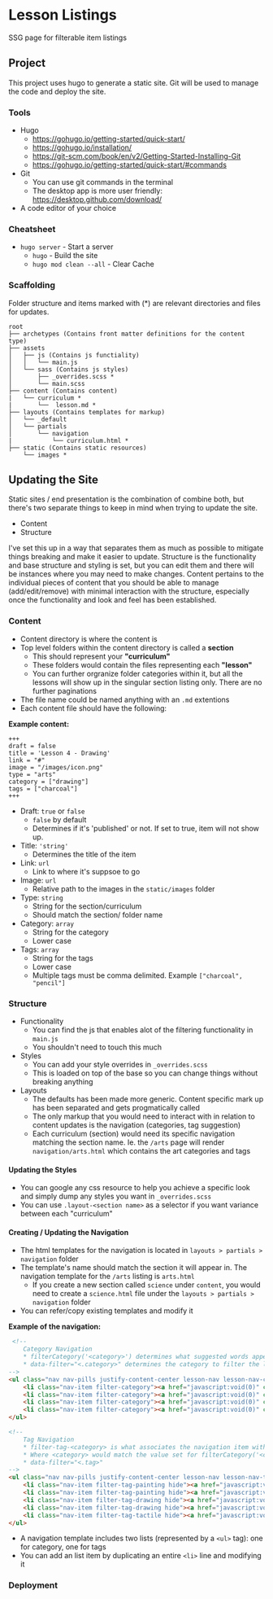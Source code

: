 # Lesson Listings

SSG page for filterable item listings



## Project

This project uses hugo to generate a static site. Git will be used to manage the code and deploy the site.

### Tools

- Hugo
  - https://gohugo.io/getting-started/quick-start/
  - https://gohugo.io/installation/
  - https://git-scm.com/book/en/v2/Getting-Started-Installing-Git
  - https://gohugo.io/getting-started/quick-start/#commands
- Git
  - You can use git commands in the terminal
  - The desktop app is more user friendly: https://desktop.github.com/download/
- A code editor of your choice

### Cheatsheet

- `hugo server` - Start a server
  - `hugo` - Build the site
  - `hugo mod clean --all` - Clear Cache
  
### Scaffolding

Folder structure and items marked with (*) are relevant directories and files for updates. 

```
root
├── archetypes (Contains front matter definitions for the content type)
├── assets
│   ├── js (Contains js functiality)
│   │   └── main.js 
│   └── sass (Contains js styles)
│       ├── _overrides.scss *
│       └── main.scss
├── content (Contains content)
|   └── curriculum *
|       └──  lesson.md *
├── layouts (Contains templates for markup)
│   └── _default 
│   └── partials
│       └── navigation 
|           └── curriculum.html *     
├── static (Contains static resources)
    └── images *
```

## Updating the Site

Static sites / end presentation is the combination of combine both, but there's two separate things to keep in mind when trying to update the site.

- Content
- Structure

I've set this up in a way that separates them as much as possible to mitigate things breaking and make it easier to update. Structure is the functionality and base structure and styling is set, but you can edit them and there will be instances where you may need to make changes. Content pertains to the individual pieces of content that you should be able to manage (add/edit/remove) with minimal interaction with the structure, especially once the functionality and look and feel has been established.

### Content

- Content directory is where the content is
- Top level folders within the content directory is called a **section**
  - This should represent your **"curriculum"**
  - These folders would contain the files representing each **"lesson"**
  - You can further orgranize folder categories within it, but all the lessons will show up in the singular section listing only. There are no further paginations
- The file name could be named anything with an `.md` extentions
- Each content file should have the following:


**Example content:**

```
+++
draft = false
title = 'Lesson 4 - Drawing'
link = "#"
image = "/images/icon.png"
type = "arts"
category = ["drawing"]
tags = ["charcoal"]
+++
```

- Draft: `true` or `false`
  - `false` by default
  - Determines if it's 'published' or not. If set to true, item will not show up.
- Title: `'string'`
  - Determines the title of the item
- Link:  `url`
  - Link to where it's suppsoe to go
- Image: `url`
  - Relative path to the images in the `static/images` folder
- Type: `string`
  - String for the section/curriculum
  - Should match the section/ folder name
- Category: `array`
  - String for the category
  - Lower case
- Tags: `array`
  - String for the tags
  - Lower case
  - Multiple tags must be comma delimited. Example `["charcoal", "pencil"]`
  
### Structure

-  Functionality
   -  You can find the js that enables alot of the filtering functionality in `main.js`
   -  You shouldn't need to touch this much
-  Styles
   -  You can add your style overrides in `_overrides.scss`
   -  This is loaded on top of the base so you can change things without breaking anything
-  Layouts
   -  The defaults has been made more generic. Content specific mark up has been separated and gets progmatically called
   -  The only markup that you would need to interact with in relation to content updates is the navigation (categories, tag suggestion)
   -  Each curriculum (section) would need its specific navigation matching the section name. Ie. the `/arts` page will render `navigation/arts.html` which contains the art categories and tags

#### Updating the Styles

- You can google any css resource to help you achieve a specific look and simply dump any styles you want in `_overrides.scss`
- You can use `.layout-<section name>` as a selector if you want variance between each "curriculum"


#### Creating / Updating the Navigation

- The html templates for the navigation is located in `layouts > partials > navigation` folder 
- The template's name should match the section it will appear in. The navigation template for the `/arts` listing is `arts.html`
  - If you create a new section called `science` under `content`, you would need to create a `science.html` file under the `layouts > partials > navigation` folder
- You can refer/copy existing templates and modify it
  
**Example of the navigation:**

```html
 <!-- 
    Category Navigation 
    * filterCategory('<category>') determines what suggested words appear in the secondary navigation
    * data-filter="<.category>" determines the category to filter the lessons
-->
<ul class="nav nav-pills justify-content-center lesson-nav lesson-nav-category button-group" data-filter-group="category">
    <li class="nav-item filter-category"><a href="javascript:void(0)" class="nav-link button reset" onclick="filterCategory('all')" data-filter="*">All</a></li>
    <li class="nav-item filter-category"><a href="javascript:void(0)" class="nav-link button" onclick="filterCategory('painting')" data-filter=".painting">Painting</a></li>
    <li class="nav-item filter-category"><a href="javascript:void(0)" class="nav-link button" onclick="filterCategory('drawing')" data-filter=".drawing">Drawing</a></li>
    <li class="nav-item filter-category"><a href="javascript:void(0)" class="nav-link button" onclick="filterCategory('tactile')" data-filter=".tactile">Tactile</a></li>
</ul>

<!-- 
    Tag Navigation 
    * filter-tag-<category> is what associates the navigation item with the category navigation
    * Where <category> would match the value set for filterCategory('<category>')
    * data-filter="<.tag>"
-->
<ul class="nav nav-pills justify-content-center lesson-nav lesson-nav-tags button-group" data-filter-group="tags">
    <li class="nav-item filter-tag-painting hide"><a href="javascript:void(0)" class="nav-link button" data-filter=".acrylic">Acrylics</a></li>
    <li class="nav-item filter-tag-painting hide"><a href="javascript:void(0)" class="nav-link button" data-filter=".watercolor">Watercolor</a></li>
    <li class="nav-item filter-tag-drawing hide"><a href="javascript:void(0)" class="nav-link button" data-filter=".marker">Marker</a></li>
    <li class="nav-item filter-tag-drawing hide"><a href="javascript:void(0)" class="nav-link button" data-filter=".pencil">Pencil</a></li>
    <li class="nav-item filter-tag-tactile hide"><a href="javascript:void(0)" class="nav-link button" data-filter=".clay">Clay</a></li>
</ul>
```

- A navigation template includes two lists (represented by a `<ul>` tag): one for category, one for tags
- You can add an list item by duplicating an entire `<li>` line and modifying it






### Deployment